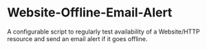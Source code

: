 # Website-Offline-Email-Alert
A configurable script to regularly test availability of a Website/HTTP resource and send an email alert if it goes offline.
